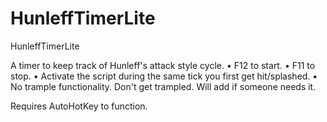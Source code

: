 # HunleffTimerLite
HunleffTimerLite

A timer to keep track of Hunleff's attack style cycle.
  • F12 to start.
  • F11 to stop.
  • Activate the script during the same tick you first get hit/splashed.
  • No trample functionality. Don't get trampled. Will add if someone needs it.

Requires AutoHotKey to function.
